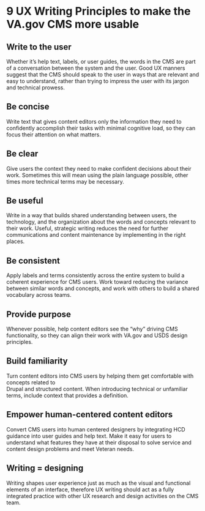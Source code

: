 # 9 UX Writing Principles to make the VA.gov CMS more usable

## Write to the user
Whether it’s help text, labels, or user guides, the words in the CMS are part of a conversation between the system and the user. Good UX manners suggest that the CMS should speak to the user in ways that are relevant and easy to understand, rather than trying to impress the user with its jargon and technical prowess. 

## Be concise
Write text that gives content editors only the information they need to confidently accomplish their tasks with minimal cognitive load, so they can focus their attention on what matters. 

## Be clear
Give users the context they need to make confident decisions about their work. Sometimes this will mean using the plain language possible, other times more technical terms may be necessary. 

## Be useful
Write in a way that builds shared understanding between users, the technology, and the organization about the words and concepts relevant to their work. Useful, strategic writing reduces the need for further communications and content maintenance by implementing in the right places. 

## Be consistent
Apply labels and terms consistently across the entire system to build a coherent experience for CMS users. Work toward reducing the variance between similar words and concepts, and work with others to build a shared vocabulary across teams.

## Provide purpose
Whenever possible, help content editors see the “why” driving CMS functionality, so they can align their work with VA.gov and USDS design principles.

## Build familiarity
Turn content editors into CMS users by helping them get comfortable with concepts related to  
Drupal and structured content. When introducing technical or unfamiliar terms, include context that provides a definition.

## Empower human-centered content editors
Convert CMS users into human centered designers by integrating HCD guidance into user guides and help text. Make it easy for users to understand what features they have at their disposal to solve service and content design problems and meet Veteran needs.

## Writing = designing
Writing shapes user experience just as much as the visual and functional elements of an interface, therefore UX writing should act as a fully integrated practice with other UX research and design activities on the CMS team.
